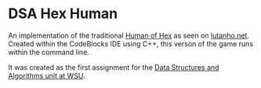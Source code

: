 # DSA Hex Human

An implementation of the traditional [Human of Hex](https://en.wikipedia.org/wiki/Hex_(board_game)) as seen
on [lutanho.net](http://www.lutanho.net/Play/hex.html). Created within the CodeBlocks IDE using C++, this verson of the
game runs within the command line.

It was created as the first assignment for
the [Data Structures and Algorithms unit at WSU](http://handbook.westernsydney.edu.au/hbook/unit.aspx?unit=300103.3).
